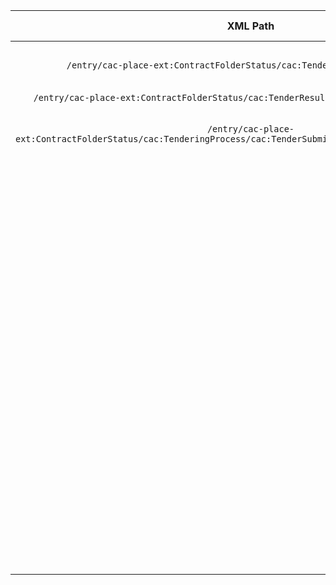 | XML Path   | Ontology Property                   | Entity Class|Rel. Entity Class| Subject Generation | Join Condition   | Datatype | Function Name  | Function Output |
|:----------:|:-----------------------------------:|:-----------:|:---------------:|:------------------:|:----------------:|:--------:|:--------------:|:---------------:|
|            |epo:hasProcurementScopeDevidedIntoLot|epo:Procedure|epo:Lot          |``http://data.europa.eu/a4g/resource/epo/procedure/codice_$(replace(/entry/id,'https://contrataciondelestado.es/sindicacion/licitacionesPerfilContratante/',''))``|id==id||||
|``/entry/cac-place-ext:ContractFolderStatus/cac:TenderResult/cbc:AwardDate``|epo:hasAwardDecisionDate|epo:LotAwardOutcome||``http://data.europa.eu/a4g/resource/epo/lotAwardOutcome/codice_$(replace(/entry/id,'https://contrataciondelestado.es/sindicacion/licitacionesPerfilContratante/',''))``||xsd:date|||
||epo:describesLot|epo:LotAwardOutcome|epo:Lot|``http://data.europa.eu/a4g/resource/epo/lotAwardOutcome/codice_$(replace(/entry/id,'https://contrataciondelestado.es/sindicacion/licitacionesPerfilContratante/',''))``|id==id||||
|``/entry/cac-place-ext:ContractFolderStatus/cac:TenderResult/cbc:ReceivedTenderQuantity``|epo:hasReceivedTenders|epo:SubmissionStatisticalInformation||``http://data.europa.eu/a4g/resource/epo/submissionStatisticalInformation/codice_$(replace(/entry/id,'https://contrataciondelestado.es/sindicacion/licitacionesPerfilContratante/',''))``||xsd:integer|||
||epo:concernsSubmissionsForLot|epo:SubmissionStatisticalInformation|epo:Lot|``http://data.europa.eu/a4g/resource/epo/submissionStatisticalInformation/codice_$(replace(/entry/id,'https://contrataciondelestado.es/sindicacion/licitacionesPerfilContratante/',''))``|id==id||||
|``/entry/cac-place-ext:ContractFolderStatus/cac:TenderingProcess/cac:TenderSubmissionDeadlinePeriod/cbc:EndDate``|epo:hasDispatchDate|epo:ResultNotice||``http://data.europa.eu/a4g/resource/epo/resultNotice/codice_$(replace(/entry/id,'https://contrataciondelestado.es/sindicacion/licitacionesPerfilContratante/',''))``||xsd:date|||
||epo:refersToRole|epo:ResultNotice|epo:Buyer|``http://data.europa.eu/a4g/resource/epo/resultNotice/codice_$(replace(/entry/id,'https://contrataciondelestado.es/sindicacion/licitacionesPerfilContratante/',''))``|id==id||||
||epo:refersToProcedure|epo:ResultNotice|epo:Procedure|``http://data.europa.eu/a4g/resource/epo/resultNotice/codice_$(replace(/entry/id,'https://contrataciondelestado.es/sindicacion/licitacionesPerfilContratante/',''))``|id==id||||
||epo:usesTechnique|epo:Procedure|epo:FrameworkAgreementTechniqueUsage|``http://data.europa.eu/a4g/resource/epo/procedure/frameworkAgreementTechniqueUsage/codice_$(replace(/entry/id,'https://contrataciondelestado.es/sindicacion/licitacionesPerfilContratante/',''))``|id==id||||
||epo:hasProcedureType|epo:Procedure|skos:Concept|``http://data.europa.eu/a4g/resource/epo/procedure/codice_$(replace(/entry/id,'https://contrataciondelestado.es/sindicacion/licitacionesPerfilContratante/',''))``|||procedureType()|OP_DATPRO: <http://publications.europa.eu/resource/authority/procurement-procedure-type/OP_DATPRO> <br> comp-dial: <http://publications.europa.eu/resource/authority/procurement-procedure-type/comp-dial> <br> comp-tend: <http://publications.europa.eu/resource/authority/procurement-procedure-type/comp-tend> <br> innovation: <http://publications.europa.eu/resource/authority/procurement-procedure-type/innovation> <br> neg-w-call: <http://publications.europa.eu/resource/authority/procurement-procedure-type/neg-w-call> <br> neg-wo-call: <http://publications.europa.eu/resource/authority/procurement-procedure-type/neg-wo-call> <br> open: <http://publications.europa.eu/resource/authority/procurement-procedure-type/open> <br> oth-mult: <http://publications.europa.eu/resource/authority/procurement-procedure-type/oth-mult> <br> oth-single: <http://publications.europa.eu/resource/authority/procurement-procedure-type/oth-single> <br> restricted: <http://publications.europa.eu/resource/authority/procurement-procedure-type/restricted> |
